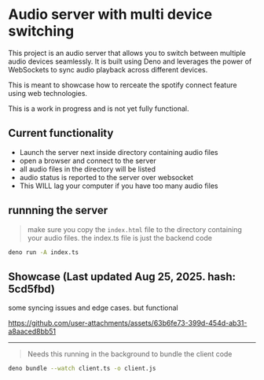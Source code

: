 # Audio server with multi device switching

This project is an audio server that allows you to switch between multiple audio devices seamlessly. It is built using Deno and leverages the power of WebSockets to sync audio playback across different devices.

This is meant to showcase how to rerceate the spotify connect feature using web technologies.

This is a work in progress and is not yet fully functional.

## Current functionality

- Launch the server next inside directory containing audio files
- open a browser and connect to the server
- all audio files in the directory will be listed
- audio status is reported to the server over websocket
- This WILL lag your computer if you have too many audio files

## runnning the server

> make sure you copy the `index.html` file to the directory containing your audio files. the index.ts file is just the backend code

```sh
deno run -A index.ts
```

## Showcase (Last updated Aug 25, 2025. hash: 5cd5fbd)

some syncing issues and edge cases. but functional

<https://github.com/user-attachments/assets/63b6fe73-399d-454d-ab31-a8aaced8bb51>

---

> Needs this running in the background to bundle the client code

```sh
deno bundle --watch client.ts -o client.js
```
